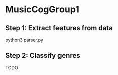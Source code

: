 # MusicCogGroup1

## Step 1: Extract features from data

python3 parser.py

## Step 2: Classify genres

TODO

